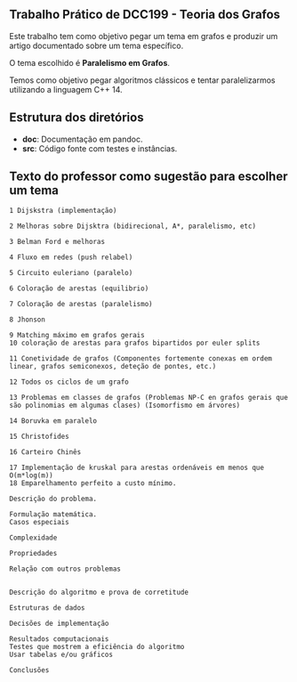 ## Trabalho Prático de DCC199 - Teoria dos Grafos

Este trabalho tem como objetivo pegar um tema em grafos e produzir um artigo documentado sobre um tema específico.

O tema escolhido é **Paralelismo em Grafos**.

Temos como objetivo pegar algoritmos clássicos e tentar paralelizarmos utilizando a linguagem C++ 14.

## Estrutura dos diretórios

- **doc**: Documentação em pandoc.
- **src**: Código fonte com testes e instâncias.

## Texto do professor como sugestão para escolher um tema
```
1 Dijskstra (implementação)

2 Melhoras sobre Dijsktra (bidirecional, A*, paralelismo, etc)

3 Belman Ford e melhoras

4 Fluxo em redes (push relabel)

5 Circuito euleriano (paralelo)

6 Coloração de arestas (equilibrio)

7 Coloração de arestas (paralelismo)

8 Jhonson

9 Matching máximo em grafos gerais
10 coloração de arestas para grafos bipartidos por euler splits

11 Conetividade de grafos (Componentes fortemente conexas em ordem linear, grafos semiconexos, deteção de pontes, etc.)

12 Todos os ciclos de um grafo

13 Problemas em classes de grafos (Problemas NP-C en grafos gerais que são polinomias em algumas clases) (Isomorfismo em árvores)

14 Boruvka em paralelo

15 Christofides

16 Carteiro Chinês

17 Implementação de kruskal para arestas ordenáveis em menos que O(m*log(m))
18 Emparelhamento perfeito a custo mínimo.

Descrição do problema.

Formulação matemática.
Casos especiais

Complexidade

Propriedades

Relação com outros problemas


Descrição do algoritmo e prova de corretitude

Estruturas de dados

Decisões de implementação

Resultados computacionais
Testes que mostrem a eficiência do algoritmo
Usar tabelas e/ou gráficos

Conclusões

```
